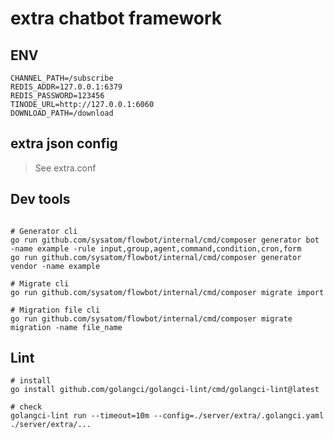 # extra chatbot framework

## ENV

```shell
CHANNEL_PATH=/subscribe
REDIS_ADDR=127.0.0.1:6379
REDIS_PASSWORD=123456
TINODE_URL=http://127.0.0.1:6060
DOWNLOAD_PATH=/download
```

## extra json config

> See extra.conf

## Dev tools

```shell

# Generator cli
go run github.com/sysatom/flowbot/internal/cmd/composer generator bot -name example -rule input,group,agent,command,condition,cron,form
go run github.com/sysatom/flowbot/internal/cmd/composer generator vendor -name example

# Migrate cli
go run github.com/sysatom/flowbot/internal/cmd/composer migrate import

# Migration file cli
go run github.com/sysatom/flowbot/internal/cmd/composer migrate migration -name file_name
```

## Lint

```shell
# install
go install github.com/golangci/golangci-lint/cmd/golangci-lint@latest

# check
golangci-lint run --timeout=10m --config=./server/extra/.golangci.yaml ./server/extra/...
```
